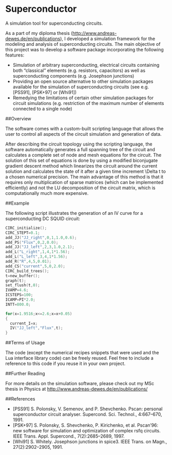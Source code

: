 Superconductor
==============

A simulation tool for superconducting circuits.

As a part of my diploma thesis (http://www.andreas-dewes.de/en/publications), I developed a simulation framework for the modeling and analysis of superconducting circuits. The main objective of this project was to develop a software package incorporating the following features:

* Simulation of arbitrary superconducting, electrical circuits containing both “classical” elements (e.g. resistors, capacitors) as well as superconducting components (e.g. Josephson junctions)
* Providing an open source alternative to other simulation packages available for the simulation of superconducting circuits (see e.g. [PSS91], [PSK+97] or [Whi91])
* Remedying the limitations of certain other simulation packages for circuit simulations (e.g. restriction of the maximum number of elements connected to a single node)
 
##Overview

The software comes with a custom-built scripting language that allows the user to control all aspects of the circuit simulation and generation of data.

After describing the circuit topology using the scripting language, the software automatically generates a full spanning tree of the circuit and calculates a complete set of node and mesh equations for the circuit.
The solution of this set of equations is done by using a modified biconjugate gradient descent method which linearizes the circuit around the current solution and calculates the state of it after a given time increment \Delta t to a chosen numerical precision. 
The main advantage of this method is that it requires only multiplication of sparse matrices (which can be implemented efficiently) and not the LU decomposition of the circuit matrix, which is computationally much more expensive.

##Example

The following script illustrates the generation of an IV curve for a superconducting DC SQUID circuit:

```C
CIRC_initialize();
CIRC_STEPT=0.1;
add_JJ("JJ_right",0,1,1.0,0.6);
add_PS("Flux",0,2,0.0);
add_JJ("JJ_left",2,3,1.0,2.1);
add_L("L_right",1,4,1*1.56);
add_L("L_left",3,4,1*1.56);
add_R("R",4,5,0.01);
add_CS("current",5,0,2.0);
CIRC_build_trees();
t=new_buffer();
graph(t);
set_flush(t,0);
IVAMP=4.6;
ICSTEPS=100;
ICAMP=PI*2.0;
INTT=800.0;

for(x=1.9516;x<=2.6;x=x+0.05)
{
  current_I=x;
  IV("JJ_left","Flux",t);
}
```

##Terms of Usage

The code (except the numerical recipes snippets that were used and the Lua interface library code) can be freely reused. Feel free to include a reference to this code if you reuse it in your own project.

##Further Reading

For more details on the simulation software, please check out my MSc thesis in Physics at http://www.andreas-dewes.de/en/publications/

##References

* [PSS91] S. Polonsky, V. Semenov, and P. Shevchenko. Pscan: personal superconductor circuit analyser. Supercond. Sci. Technol., 4:667–670, 1991.
* [PSK+97] S. Polonsky, S. Shevchenko, P. Kirichenko, et al. Pscan’96: new software for simulation and optimization of complex rsfq circuits. IEEE Trans. Appl. Supercond., 7(2):2685–2689, 1997.
* [Whi91] S. Whitely. Josephson junctions in spice3. IEEE Trans. on Magn., 27(2):2902–2905, 1991.
